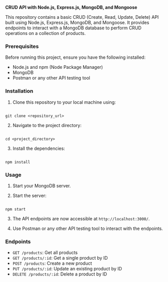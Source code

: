 
**CRUD API with Node.js, Express.js, MongoDB, and Mongoose**

This repository contains a basic CRUD (Create, Read, Update, Delete) API built using Node.js, Express.js, MongoDB, and Mongoose. It provides endpoints to interact with a MongoDB database to perform CRUD operations on a collection of products.

### Prerequisites

Before running this project, ensure you have the following installed:

- Node.js and npm (Node Package Manager)
- MongoDB
- Postman or any other API testing tool

### Installation

1. Clone this repository to your local machine using:

```

git clone <repository_url>

```

2. Navigate to the project directory:

```

cd <project_directory>

```

3. Install the dependencies:

```

npm install

```

### Usage

1. Start your MongoDB server.

2. Start the server:

```

npm start

```

3. The API endpoints are now accessible at `http://localhost:3000/`.

4. Use Postman or any other API testing tool to interact with the endpoints.

### Endpoints

- `GET /products`: Get all products
- `GET /products/:id`: Get a single product by ID
- `POST /products`: Create a new product
- `PUT /products/:id`: Update an existing product by ID
- `DELETE /products/:id`: Delete a product by ID


